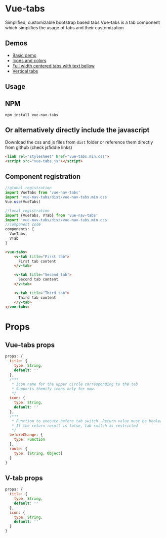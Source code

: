 # Vue-tabs
Simplified, customizable bootstrap based tabs
Vue-tabs is a tab component which simplifies the usage of tabs and their customization
## Demos
* [Basic demo](https://jsfiddle.net/CristiJ/b44cc4dq/22/)
* [Icons and colors](https://jsfiddle.net/CristiJ/b44cc4dq/26/)
* [Full width centered tabs with text bellow](https://jsfiddle.net/CristiJ/b44cc4dq/29/)
* [Vertical tabs](https://jsfiddle.net/CristiJ/b44cc4dq/32/)

## Usage
## NPM
`npm install vue-nav-tabs`

## Or alternatively directly include the javascript
Download the css and js files from `dist` folder or reference them directly from github (check jsfiddle links)
```html
<link rel="stylesheet" href="vue-tabs.min.css">
<script src="vue-tabs.js"></script>
```
## Component registration
```js
//global registration
import VueTabs from 'vue-nav-tabs'
import 'vue-nav-tabs/dist/vue-nav-tabs.min.css'
Vue.use(VueTabs)

//local registration
import {VueTabs, VTab} from 'vue-nav-tabs'
import 'vue-nav-tabs/dist/vue-nav-tabs.min.css'
//component code
components: {
  VueTabs,
  VTab
}
```
```html
<vue-tabs>
    <v-tab title="First tab">
      First tab content
    </v-tab>

    <v-tab title="Second tab">
      Second tab content
    </v-tab>

    <v-tab title="Third tab">
      Third tab content
    </v-tab>
</vue-tabs>
```

# Props

## Vue-tabs props
```js
props: {
  title: {
    type: String,
    default: ''
  },
  /***
   * Icon name for the upper circle corresponding to the tab
   * Supports themify icons only for now.
   */
  icon: {
    type: String,
    default: ''
  },
  /***
   * Function to execute before tab switch. Return value must be boolean
   * If the return result is false, tab switch is restricted
   */
  beforeChange: {
    type: Function
  },
  route: {
    type: [String, Object]
  }
}
```

## V-tab props

```js
props: {
  title: {
    type: String,
    default: ''
  },
  icon: {
    type: String,
    default: ''
  }
}
```
